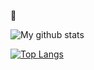 👋

![My github stats](https://github-readme-stats.vercel.app/api?username=vilitik&count_private=true)

[![Top Langs](https://github-readme-stats.vercel.app/api/top-langs/?username=vilitik)](https://github.com/anuraghazra/github-readme-stats)
<!--
**vilitik/vilitik** is a ✨ _special_ ✨ repository because its `README.md` (this file) appears on your GitHub profile.

Here are some ideas to get you started:

- 🔭 I’m currently working on ...
- 🌱 I’m currently learning ...
- 👯 I’m looking to collaborate on ...
- 🤔 I’m looking for help with ...
- 💬 Ask me about ...
- 📫 How to reach me: ...
- 😄 Pronouns: ...
- ⚡ Fun fact: ...
-->

